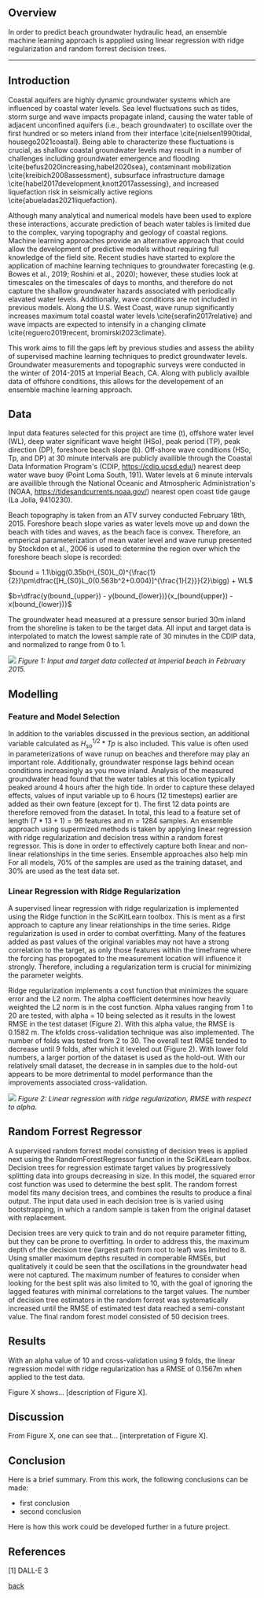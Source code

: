 ## Overview
In order to predict beach groundwater hydraulic head, an ensemble machine learning approach is appplied using linear regression with ridge regularization and random forrest decision trees. 

***

## Introduction 
Coastal aquifers are highly dynamic groundwater systems which are influenced by coastal water levels.  Sea level fluctuations such as tides, storm surge and wave impacts propagate inland, causing the water table of adjacent unconfined aquifers (i.e., beach groundwater) to oscillate over the first hundred or so meters inland from their interface \cite{nielsen1990tidal, housego2021coastal}. Being able to characterize these fluctuations is crucial, as shallow coastal groundwater levels may result in a number of challenges including groundwater emergence and flooding \cite{befus2020increasing,habel2020sea}, contaminant mobilization \cite{kreibich2008assessment}, subsurface infrastructure damage \cite{habel2017development,knott2017assessing}, and increased liquefaction risk in seismically active regions \cite{abueladas2021liquefaction}. 

Although many analytical and numerical models have been used to explore these interactions, accurate prediction of beach water tables is limited due to the complex, varying topography and geology of coastal regions. Machine learning approaches provide an alternative approach that could allow the development of predictive models without requiring full knowledge of the field site. Recent studies have started to explore the application of machine learning techniques to groundwater forecasting (e.g. Bowes et al., 2019; Roshini et al., 2020); however, these studies look at timescales on the timescales of days to months, and therefore do not capture the shallow groundwater hazards associated with periodically elavated water levels. Additionally, wave conditions are not included in previous models. Along the U.S. West Coast, wave runup significantly increases maximum total coastal water levels \cite{serafin2017relative} and wave impacts are expected to intensify in a changing climate \cite{reguero2019recent, bromirski2023climate}.

This work aims to fill the gaps left by previous studies and assess the ability of supervised machine learning techniques to predict groundwater levels. Groundwater measurements and topographic surveys were conducted in the winter of 2014-2015 at Imperial Beach, CA. Along with publicly availble data of offshore conditions, this allows for the developement of an ensemble machine learning approach.

## Data
Input data features selected for this project are time (t), offshore water level (WL), deep water significant wave height (HSo), peak period (TP), peak direction (DP), foreshore beach slope (b). Off-shore wave conditions (HSo, Tp, and DP) at 30 minute intervals are publicly availible through the Coastal Data Information Program's (CDIP, https://cdip.ucsd.edu/) nearest deep water wave buoy (Point Loma South, 191). Water levels at 6 minute intervals are availible through the National Oceanic and Atmospheric Administration's (NOAA, https://tidesandcurrents.noaa.gov/) nearest open coast tide gauge (La Jolla, 9410230). 

Beach topography is taken from an ATV survey conducted February 18th, 2015. Foreshore beach slope varies as water levels move up and down the beach with tides and waves, as the beach face is convex. Therefore, an emperical parameterization of mean water level and wave runup presented by Stockdon et al., 2006 is used to determine the region over which the foreshore beach slope is recorded:

$`bound = 1.1\bigg(0.35b(H_{S0}L_0)^{\frac{1}{2}}\pm\dfrac{[H_{S0}L_0(0.563b^2+0.004)]^{\frac{1}{2}}}{2}\bigg) + WL`$

$`b=\dfrac{y(bound_{upper}) - y(bound_{lower})}{x_(bound{upper}) - x(bound_{lower})}`$

The groundwater head measured at a pressure sensor buried 30m inland from the shoreline is taken to be the target data. All input and target data is interpolated to match the lowest sample rate of 30 minutes in the CDIP data, and normalized to range from 0 to 1.

![](assets/IMG/DataIn.png)
*Figure 1: Input and target data collected at Imperial beach in February 2015.*



## Modelling
### Feature and Model Selection
In addition to the variables discussed in the previous section, an additional variable calculated as $H_{so}^{1/2}*Tp$ is also included. This value is often used in parameterizations of wave runup on beaches and therefore may play an important role. Additionally, groundwater response lags behind ocean conditions increasingly as you move inland. Analysis of the measured groundwater head found that the water tables at this location typically peaked around 4 hours after the high tide. In order to capture these delayed effects, values of input variable up to 6 hours (12 timesteps) earlier are added as their own feature (except for t). The first 12 data points are therefore removed from the dataset. In total, this lead to a feature set of length $(7 * 13+1) = 96$ features and m = 1284 samples. An ensemble approach using supermized methods is taken by applying linear regression with ridge regularization and decision tress within a random forest regressor. This is done in order to effectively capture both linear and non-linear relationships in the time series. Ensemble approaches also help min For all models, 70% of the samples are used as the training dataset, and 30% are used as the test data set.

### Linear Regression with Ridge Regularization
A supervised linear regression with ridge regularization is implemented using the Ridge function in the SciKitLearn toolbox. This is ment as a first approach to capture any linear relationships in the time series. Ridge regularization is used in order to combat overfitting. Many of the features added as past values of the original variables may not have a strong correlation to the target, as only those features within the timeframe where the forcing has propogated to the measurement location will influence it strongly. Therefore, including a regularization term is crucial for minimizing the parameter weights. 

Ridge regularization implements a cost function that minimizes the square error and the L2 norm. The alpha coefficient determines how heavily weighted the L2 norm is in the cost function. Alpha values ranging from 1 to 20 are tested, with alpha = 10 being selected as it results in the lowest RMSE in the test dataset (Figure 2). With this alpha value, the RMSE is 0.1582 m. The kfolds cross-validation technique was also implemented. The number of folds was tested from 2 to 30. The overall test RMSE tended to decrease until 9 folds, after which it leveled out (Figure 2). With lower fold numbers, a larger portion of the dataset is used as the hold-out. With our relatively small dataset, the decrease in in samples due to the hold-out appears to be more detrimental to model performance than the improvements associated cross-validation.

![](assets/IMG/RR_alpha_kf.png)
*Figure 2: Linear regression with ridge regularization, RMSE with respect to alpha.*

## Random Forrest Regressor
A supervised random forrest model consisting of decision trees is applied next using the RandomForestRegressor function in the SciKitLearn toolbox. Decision trees for regression estimate target values by progressively splitting data into groups decreasing in size. In this model, the squared error cost function was used to determine the best split. The random forrest model fits many decision trees, and combines the results to produce a final output. The input data used in each decision tree is is varied using bootstrapping, in which a random sample is taken from the original dataset with replacement.

Decision trees are very quick to train and do not require parameter fitting, but they can be prone to overfitting. In order to address this, the maximum depth of the decision tree (largest path from root to leaf) was limited to 8. Using smaller maximum depths resulted in comperable RMSEs, but qualitatively it could be seen that the oscillations in the groundwater head were not captured. The maximum number of features to consider when looking for the best split was also limited to 10, with the goal of ignoring the lagged features with minimal correlations to the target values. The number of decision tree estimators in the random forrest was systematically increased until the RMSE of estimated test data reached a semi-constant value. The final random forest model consisted of 50 decision trees.

## Results
With an alpha value of 10 and cross-validation using 9 folds, the linear regression model with ridge regularization has a RMSE of 0.1567m when applied to the test data.


Figure X shows... [description of Figure X].

## Discussion

From Figure X, one can see that... [interpretation of Figure X].

## Conclusion

Here is a brief summary. From this work, the following conclusions can be made:
* first conclusion
* second conclusion

Here is how this work could be developed further in a future project.

## References
[1] DALL-E 3

[back](./)
